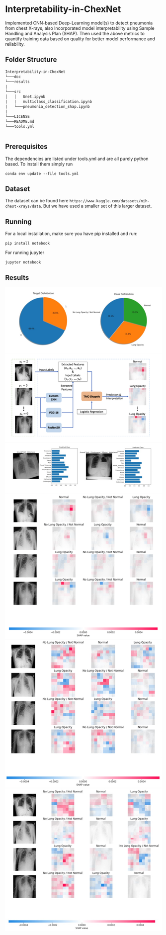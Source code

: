 # Interpretability-in-ChexNet
Implemented CNN-based Deep-Learning model(s) to detect pneumonia from chest X-rays, also Incorporated model interpretability using Sample Handling and Analysis Plan (SHAP). Then used the above metrics to quantify training data based on quality for better model performance and reliability.


## Folder Structure

```
Interpretability-in-ChexNet
└───doc
└───results
|    
└───src
│   │   Unet.ipynb
|   |   multiclass_classification.ipynb
|   └───pneumonia_detection_shap.ipynb
|
└───LICENSE 
└───README.md
└───tools.yml


```

## Prerequisites
The dependencies are listed under tools.yml and are all purely python based. To install them simply run
```
conda env update --file tools.yml
```

## Dataset
The dataset can be found here ```https://www.kaggle.com/datasets/nih-chest-xrays/data```. But we have used a smaller set of this larger dataset.  

## Running
For a local installation, make sure you have pip installed and run: 
```
pip install notebook
```
For running jupyter
```
jupyter notebook
```

## Results
<p align = "justify">

</p>
  

![](/results/Picture8.jpg)
![](/results/2.png)
![](/results/Picture7.jpg)
![](/results/Picture15.png)
![](/results/Picture16.jpg)
![](/results/Picture17.jpg)
